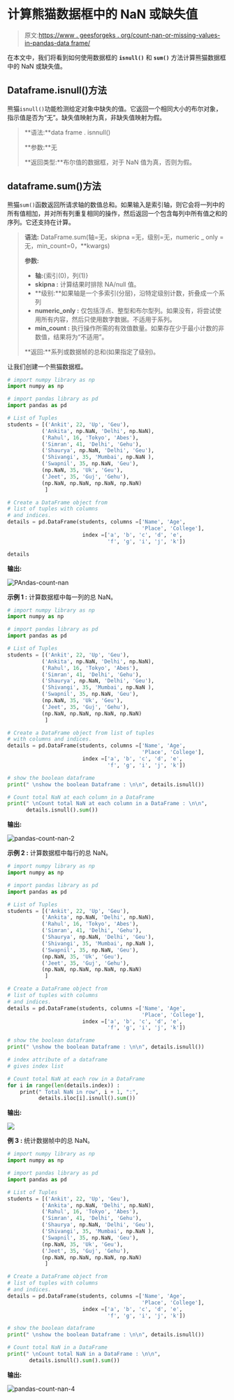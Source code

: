 # 计算熊猫数据框中的 NaN 或缺失值

> 原文:[https://www . geesforgeks . org/count-nan-or-missing-values-in-pandas-data frame/](https://www.geeksforgeeks.org/count-nan-or-missing-values-in-pandas-dataframe/)

在本文中，我们将看到如何使用数据框的 **`isnull()`** 和 **`sum()`** 方法计算熊猫数据框中的 NaN 或缺失值。

## Dataframe.isnull()方法

熊猫`isnull()`功能检测给定对象中缺失的值。它返回一个相同大小的布尔对象，指示值是否为“无”。缺失值映射为真，非缺失值映射为假。

> **语法:**data frame . isnnull()
> 
> **参数:**无
> 
> **返回类型:**布尔值的数据框，对于 NaN 值为真，否则为假。

## dataframe.sum()方法

熊猫`sum()`函数返回所请求轴的数值总和。如果输入是索引轴，则它会将一列中的所有值相加，并对所有列重复相同的操作，然后返回一个包含每列中所有值之和的序列。它还支持在计算。

> **语法:** DataFrame.sum(轴=无，skipna =无，级别=无，numeric _ only =无，min_count=0，**kwargs)
> 
> **参数:**
> 
> *   **轴:**{索引(0)，列(1)}
> *   **skipna :** 计算结果时排除 NA/null 值。
> *   **级别:**如果轴是一个多索引(分层)，沿特定级别计数，折叠成一个系列
> *   **numeric_only :** 仅包括浮点、整型和布尔型列。如果没有，将尝试使用所有内容，然后只使用数字数据。不适用于系列。
> *   **min_count :** 执行操作所需的有效值数量。如果存在少于最小计数的非数值，结果将为“不适用”。
> 
> **返回:**系列或数据帧的总和(如果指定了级别)。

让我们创建一个熊猫数据框。

```py
# import numpy library as np
import numpy as np

# import pandas library as pd
import pandas as pd

# List of Tuples
students = [('Ankit', 22, 'Up', 'Geu'),
           ('Ankita', np.NaN, 'Delhi', np.NaN),
           ('Rahul', 16, 'Tokyo', 'Abes'),
           ('Simran', 41, 'Delhi', 'Gehu'),
           ('Shaurya', np.NaN, 'Delhi', 'Geu'),
           ('Shivangi', 35, 'Mumbai', np.NaN ),
           ('Swapnil', 35, np.NaN, 'Geu'),
           (np.NaN, 35, 'Uk', 'Geu'),
           ('Jeet', 35, 'Guj', 'Gehu'),
           (np.NaN, np.NaN, np.NaN, np.NaN)
            ]

# Create a DataFrame object from
# list of tuples with columns
# and indices.
details = pd.DataFrame(students, columns =['Name', 'Age', 
                                           'Place', 'College'],
                        index =['a', 'b', 'c', 'd', 'e', 
                                'f', 'g', 'i', 'j', 'k'])

details
```

**输出:**

![PAndas-count-nan](img/e1b402a26dbc1f938c2cf7287fe8b688.png)

**示例 1 :** 计算数据框中每一列的总 NaN。

```py
# import numpy library as np
import numpy as np

# import pandas library as pd
import pandas as pd

# List of Tuples
students = [('Ankit', 22, 'Up', 'Geu'),
           ('Ankita', np.NaN, 'Delhi', np.NaN),
           ('Rahul', 16, 'Tokyo', 'Abes'),
           ('Simran', 41, 'Delhi', 'Gehu'),
           ('Shaurya', np.NaN, 'Delhi', 'Geu'),
           ('Shivangi', 35, 'Mumbai', np.NaN ),
           ('Swapnil', 35, np.NaN, 'Geu'),
           (np.NaN, 35, 'Uk', 'Geu'),
           ('Jeet', 35, 'Guj', 'Gehu'),
           (np.NaN, np.NaN, np.NaN, np.NaN)
            ]

# Create a DataFrame object from list of tuples 
# with columns and indices.
details = pd.DataFrame(students, columns =['Name', 'Age',
                                           'Place', 'College'],
                        index =['a', 'b', 'c', 'd', 'e', 
                                'f', 'g', 'i', 'j', 'k'])

# show the boolean dataframe            
print(" \nshow the boolean Dataframe : \n\n", details.isnull())

# Count total NaN at each column in a DataFrame
print(" \nCount total NaN at each column in a DataFrame : \n\n",
      details.isnull().sum())
```

**输出:**

![pandas-count-nan-2](img/2b7a043c54cfe2539514e8043559c2c9.png)

**示例 2 :** 计算数据框中每行的总 NaN。

```py
# import numpy library as np
import numpy as np

# import pandas library as pd
import pandas as pd

# List of Tuples
students = [('Ankit', 22, 'Up', 'Geu'),
           ('Ankita', np.NaN, 'Delhi', np.NaN),
           ('Rahul', 16, 'Tokyo', 'Abes'),
           ('Simran', 41, 'Delhi', 'Gehu'),
           ('Shaurya', np.NaN, 'Delhi', 'Geu'),
           ('Shivangi', 35, 'Mumbai', np.NaN ),
           ('Swapnil', 35, np.NaN, 'Geu'),
           (np.NaN, 35, 'Uk', 'Geu'),
           ('Jeet', 35, 'Guj', 'Gehu'),
           (np.NaN, np.NaN, np.NaN, np.NaN)
            ]

# Create a DataFrame object from
# list of tuples with columns
# and indices.
details = pd.DataFrame(students, columns =['Name', 'Age', 
                                           'Place', 'College'],
                        index =['a', 'b', 'c', 'd', 'e',
                                'f', 'g', 'i', 'j', 'k'])

# show the boolean dataframe            
print(" \nshow the boolean Dataframe : \n\n", details.isnull())

# index attribute of a dataframe
# gives index list 

# Count total NaN at each row in a DataFrame
for i in range(len(details.index)) :
    print(" Total NaN in row", i + 1, ":",
          details.iloc[i].isnull().sum())
```

**输出:**

![](img/36888e11484ff3d0b68c1ae2fe2724e6.png)

**例 3 :** 统计数据帧中的总 NaN。

```py
# import numpy library as np
import numpy as np

# import pandas library as pd
import pandas as pd

# List of Tuples
students = [('Ankit', 22, 'Up', 'Geu'),
           ('Ankita', np.NaN, 'Delhi', np.NaN),
           ('Rahul', 16, 'Tokyo', 'Abes'),
           ('Simran', 41, 'Delhi', 'Gehu'),
           ('Shaurya', np.NaN, 'Delhi', 'Geu'),
           ('Shivangi', 35, 'Mumbai', np.NaN ),
           ('Swapnil', 35, np.NaN, 'Geu'),
           (np.NaN, 35, 'Uk', 'Geu'),
           ('Jeet', 35, 'Guj', 'Gehu'),
           (np.NaN, np.NaN, np.NaN, np.NaN)
            ]

# Create a DataFrame object from
# list of tuples with columns
# and indices.
details = pd.DataFrame(students, columns =['Name', 'Age', 
                                           'Place', 'College'],
                        index =['a', 'b', 'c', 'd', 'e',
                                'f', 'g', 'i', 'j', 'k'])

# show the boolean dataframe            
print(" \nshow the boolean Dataframe : \n\n", details.isnull())

# Count total NaN in a DataFrame
print(" \nCount total NaN in a DataFrame : \n\n",
       details.isnull().sum().sum())
```

**输出:**

![pandas-count-nan-4](img/c8d0b205cac199f0b1d61b955ffbe54b.png)
